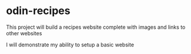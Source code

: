 # odin-recipes
<p>This project will build a recipes website complete with images and links to other websites</p>
<p>I will demonstrate my ability to setup a basic website</p>